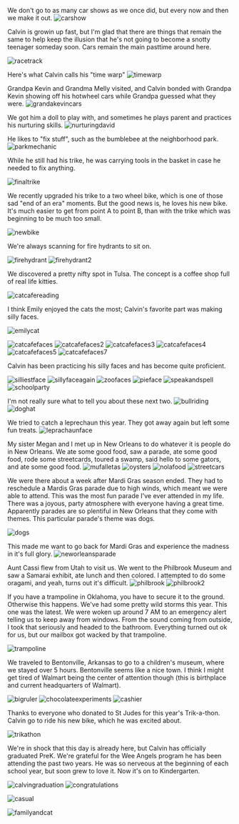 
We don't go to as many car shows as we once did, but every now and then we make it out. 
![carshow](carshow.jpg)

Calvin is growin up fast, but I'm glad that there are things that remain the same to help keep the illusion that he's not going to become a snotty teenager someday soon. Cars remain the main pasttime around here.

![racetrack](racetrack.jpeg)

Here's what Calvin calls his "time warp"
![timewarp](timewarp.jpg)

Grandpa Kevin and Grandma Melly visited, and Calvin bonded with Grandpa Kevin showing off his hotwheel cars while Grandpa guessed what they were. 
![grandakevincars](grandakevincars.jpeg)

We got him a doll to play with, and sometimes he plays parent and practices his nurturing skills. 
![nurturingdavid](nurturingdavid.jpeg)

He likes to "fix stuff", such as the bumblebee at the neighborhood park.
![parkmechanic](parkmechanic.jpg)

While he still had his trike, he was carrying tools in the basket in case he needed to fix anything.

![finaltrike](finaltrike.jpeg)

We recently upgraded his trike to a two wheel bike, which is one of those sad "end of an era" moments. But the good news is, he loves his new bike. It's much easier to get from point A to point B, than with the trike which was beginning to be much too small.

![newbike](newbike.jpeg)

We're always scanning for fire hydrants to sit on.

![firehydrant](firehydrant.jpg)
![firehydrant2](firehydrant2.jpg)

We discovered a pretty nifty spot in Tulsa. The concept is a coffee shop full of real life kitties. 

![catcafereading](catcafereading.jpg)


I think Emily enjoyed the cats the most; Calvin's favorite part was making silly faces.

![emilycat](emilycat.jpg)

![catcafefaces](catcafefaces.jpg)
![catcafefaces2](catcafefaces2.jpg)
![catcafefaces3](catcafefaces3.jpg)
![catcafefaces4](catcafefaces4.jpg)
![catcafefaces5](catcafefaces5.jpg)
![catcafefaces7](catcafefaces7.jpg)

Calvin has been practicing his silly faces and has become quite proficient.  

![silliestface](silliestface.jpeg)
![sillyfaceagain](sillyfaceagain.jpeg)
![zoofaces](zoofaces.jpeg)
![pieface](pieface.jpeg)
![speakandspell](speakandspell.jpeg)
![schoolparty](schoolparty.jpeg)

I'm not really sure what to tell you about these next two.
![bullriding](bullriding.jpeg)
![doghat](doghat.jpeg)

We tried to catch a leprechaun this year. They got away again but left some fun treats.
![leprachaunface](leprachaunface.jpeg)

My sister Megan and I met up in New Orleans to do whatever it is people do in New Orleans. We ate some good food, saw a parade, ate some good food, rode some streetcards, toured a swamp, said hello to some gators, and ate some good food.
![mufalletas](mufalletas.jpg)
![oysters](oysters.jpg)
![nolafood](nolafood.jpg)
![streetcars](streetcars.jpg)

We were there about a week after Mardi Gras season ended. They had to reschedule a Mardis Gras parade due to high winds, which meant we were able to attend. This was the most fun parade I've ever attended in my life. There was a joyous, party atmosphere with everyone having a great time. Apparently parades are so plentiful in New Orleans that they come with themes. This particular parade's theme was dogs.

![dogs](dogs.jpg)

This made me want to go back for Mardi Gras and experience the madness in it's full glory.
![neworleansparade](neworleansparade.jpg)

Aunt Cassi flew from Utah to visit us. We went to the Philbrook Museum and saw a Samarai exhibit, ate lunch and then colored. I attempted to do some oragami, and yeah, turns out it's difficult.
![philbrook](philbrook.jpeg)
![philbrook2](philbrook2.jpg)

If you have a trampoline in Oklahoma, you have to secure it to the ground. Otherwise this happens. We've had some pretty wild storms this year. This one was the latest. We were woken up around 7 AM to an emergency alert telling us to keep away from windows. From the sound coming from outside, I took that seriously and headed to the bathroom. Everything turned out ok for us, but our mailbox got wacked by that trampoline.

![trampoline](trampoline.jpeg)

We traveled to Bentonville, Arkansas to go to a children's museum, where we stayed over 5 hours. Bentonville seems like a nice town. I think I might get tired of Walmart being the center of attention though (this is birthplace and current headquarters of Walmart).

![bigruler](bigruler.jpeg)
![chocolateexperiments](chocolateexperiments.jpeg)
![cashier](cashier.jpeg)

Thanks to everyone who donated to St Judes for this year's Trik-a-thon. Calvin go to ride his new bike, which he was excited about. 

![trikathon](trikathon.jpeg)


We're in shock that this day is already here, but Calvin has officially graduated PreK. We're grateful for the Wee Angels program he has been attending the past two years. He was so nerveous at the beginning of each school year, but soon grew to love it. Now it's on to Kindergarten.

![calvingraduation](calvingraduation.jpeg)
![congratulations](congratulations.jpeg)


![casual](casual.jpg)

![familyandcat](familyandcat.jpg)
